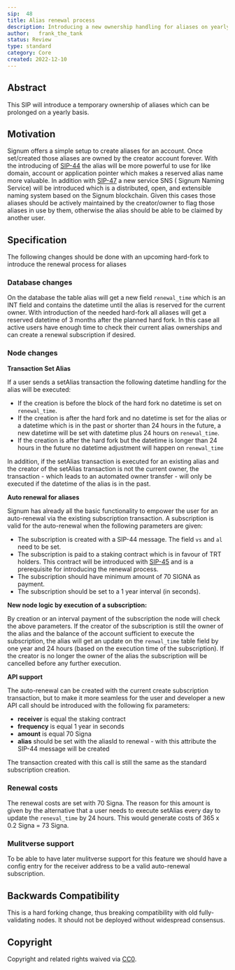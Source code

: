```yaml
---
sip:  48
title: Alias renewal process
description: Introducing a new ownership handling for aliases on yearly basis
author:   frank_the_tank
status: Review
type: standard
category: Core
created: 2022-12-10
---
```

## Abstract
This SIP will introduce a temporary ownership of aliases which can be prolonged on a yearly basis.

## Motivation
Signum offers a simple setup to create aliases for an account. Once set/created those aliases are owned by the creator account forever. With the introducing of [SIP-44](sip-44.md)  the alias will be more powerful to use for like domain, account  or application pointer which makes a reserved alias name more valuable. In addition with [SIP-47](sip-44.md)  a new service SNS ( Signum Naming Service) will be introduced which is a distributed, open, and extensible naming system based on the Signum blockchain. Given this cases those aliases should be actively maintained by the creator/owner to flag those aliases in use by them, otherwise the alias should be able to be claimed by another user.

## Specification
The following changes should be done with an upcoming hard-fork to introduce the renewal process for aliases 

### Database changes
On the database the table alias will get a new field `renewal_time` which is an INT field and contains the datetime until the alias is reserved for the current owner. With introduction of the needed hard-fork all aliases will get a reserved datetime of 3 months after the planned hard fork. In this case all active users have enough time to check their current alias ownerships and can create a renewal subscription if desired.

### Node changes
**Transaction Set Alias**

If a user sends a setAlias transaction the following datetime handling for the alias will be executed:
 - If the creation is before the block of the hard fork no datetime is set on `renewal_time`.
 - If the creation is after the hard fork and no datetime is set for the alias or a datetime which is in the past or shorter than 24 hours in the future, a new datetime will be set with datetime plus 24 hours on `renewal_time`.
 - If the creation is after the hard fork but  the datetime is longer than 24 hours in the future no datetime adjustment will happen on `renewal_time`

In addition, if the setAlias transaction is executed for an existing alias and the creator of the setAlias transaction is not the current owner, the transaction - which leads to an automated owner transfer -  will only be executed if the datetime of the alias is in the past.

**Auto renewal for aliases**

Signum has already all the basic functionality to empower the user for an auto-renewal via the existing subscription transaction. A subscription is valid for the auto-renewal when the following parameters are given:

- The subscription is created with a SIP-44 message. The field `vs` and `al` need to be set.
- The subscription is paid to a staking contract which is in favour of TRT holders. This contract will be introduced with [SIP-45](sip-45.md) and is a prerequisite  for introducing the renewal process.
- The subscription should have minimum amount of 70 SIGNA as payment.
- The subscription should be set to  a 1 year interval (in seconds).

**New node logic by execution of a subscription:**

By creation or an interval payment of the subscription the node will check the above parameters. If the creator of the subscription is still the owner of the alias and the balance of the account sufficient to execute the subscription, the alias will get an update on the  `renwal_time` table field by one year and 24 hours (based on the execution time of the subscription). If the creator is no longer the owner of the alias the subscription will be cancelled before any further execution.

**API support**

The auto-renewal can be created with the current create subscription transaction, but to make it more seamless for the user and developer a new API call should be introduced with the following fix parameters:

- **receiver** is equal the staking contract
- **frequency** is equal 1 year in seconds
- **amount** is equal 70 Signa
- **alias** should be set with the aliasId to renewal - with this attribute the SIP-44 message will be created

The transaction created with this call is still the same as the standard subscription creation.


###  Renewal costs
The renewal costs are set with 70 Signa. The reason for this amount is given by the alternative that a user needs to execute setAlias every day to update the `reneval_time` by 24 hours. This would generate costs of 365 x 0.2 Signa = 73 Signa. 

### Mulitverse support
To be able to have later mulitverse support for this feature we should have a config entry for the receiver address to be a valid auto-renewal subscription.

## Backwards Compatibility  
This is a hard forking change, thus breaking compatibility with old fully-validating nodes. It should not be deployed without widespread consensus. 

## Copyright
Copyright and related rights waived via [CC0](https://creativecommons.org/publicdomain/zero/1.0/).
